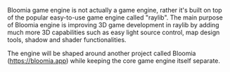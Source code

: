Bloomia game engine is not actually a game engine, rather it's built on top of the popular easy-to-use game engine called "raylib". The main purpose of Bloomia engine is improving 3D game development in raylib by adding much more 3D capabilities such as easy light source control, map design tools, shadow and shader functionalities.

The engine will be shaped around another project called Bloomia (https://bloomia.app) while keeping the core game engine itself separate. 